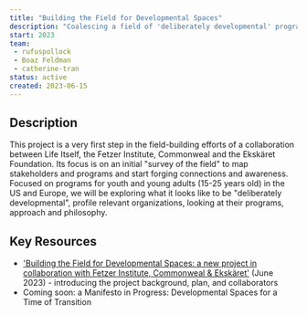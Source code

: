 ```yaml
---
title: "Building the Field for Developmental Spaces"
description: "Coalescing a field of 'deliberately developmental' programs, especially those focused on youth and young adults, in collaboration with the Fetzer Institute, Commonweal and Ekskaret"
start: 2023
team: 
 - rufuspollock
 - Boaz Feldman
 - catherine-tran
status: active
created: 2023-06-15
---
```


## Description

This project is a very first step in the field-building efforts of a collaboration between Life Itself, the Fetzer Institute, Commonweal and the Ekskäret Foundation. Its focus is on an initial "survey of the field" to map stakeholders and programs and start forging connections and awareness.  Focused on programs for youth and young adults (15-25 years old) in the US and Europe, we will be exploring what it looks like to be "deliberately developmental", profile relevant organizations, looking at their programs, approach and philosophy.

## Key Resources

- ['Building the Field for Developmental Spaces: a new project in collaboration with Fetzer Institute, Commonweal & Ekskäret']([url](https://lifeitself.org/blog/building-field-for-developmental-spaces)) (June 2023) - introducing the project background, plan, and collaborators
- Coming soon: a Manifesto in Progress: Developmental Spaces for a Time of Transition




